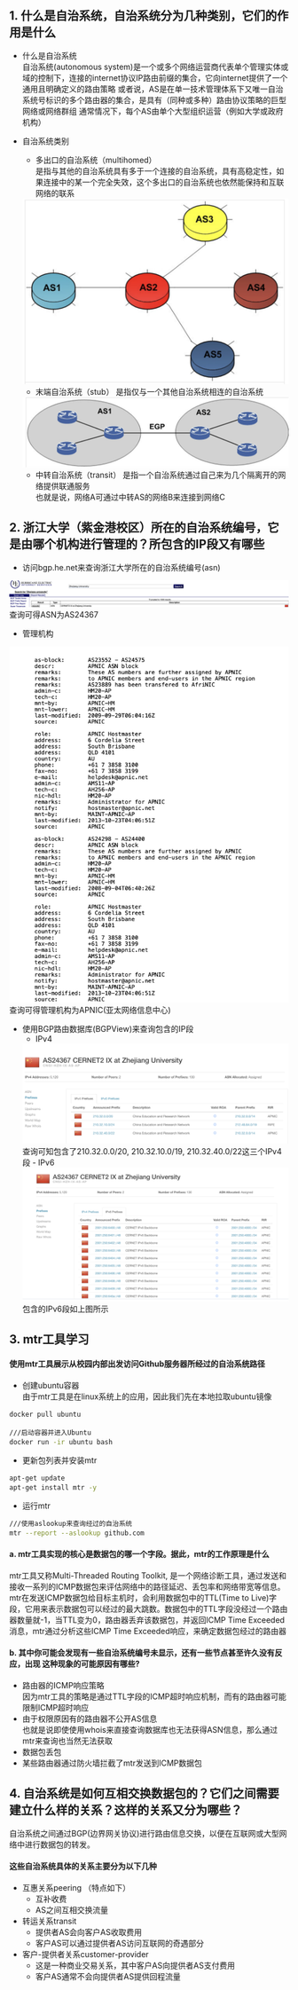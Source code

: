 ## 1. 什么是自治系统，自治系统分为几种类别，它们的作用是什么
- 什么是自治系统  
自治系统(autonomous system)是一个或多个网络运营商代表单个管理实体或域的控制下，连接的internet协议IP路由前缀的集合，它向internet提供了一个通用且明确定义的路由策略
或者说，AS是在单一技术管理体系下又唯一自治系统号标识的多个路由器的集合，是具有（同种或多种）路由协议策略的巨型网络或网络群组
通常情况下，每个AS由单个大型组织运营（例如大学或政府机构）
- 自治系统类别  
    - 多出口的自治系统（multihomed）  
    是指与其他的自治系统具有多于一个连接的自治系统，具有高稳定性，如果连接中的某一个完全失效，这个多出口的自治系统也依然能保持和互联网络的联系
    <img src="images/多出口自治系统.png" >

    - 末端自治系统（stub）
    是指仅与一个其他自治系统相连的自治系统
    <img src="images/末端自治系统.png" >

    - 中转自治系统（transit）
    是指一个自治系统通过自己来为几个隔离开的网络提供联通服务  
    也就是说，网络A可通过中转AS的网络B来连接到网络C

## 2. 浙江大学（紫金港校区）所在的自治系统编号，它是由哪个机构进行管理的？所包含的IP段又有哪些
- 访问bgp.he.net来查询浙江大学所在的自治系统编号(asn)
<img src="images/浙江大学自治系统.png" >
查询可得ASN为AS24367

- 管理机构  
<img src="images/Whois查询.png">
查询可得管理机构为APNIC(亚太网络信息中心)  

- 使用BGP路由数据库(BGPView)来查询包含的IP段
    - IPv4
    <img src="images/IPv4.png">
    查询可知包含了210.32.0.0/20, 210.32.10.0/19, 210.32.40.0/22这三个IPv4段
    - IPv6
    <img src="images/IPv6.png">
    包含的IPv6段如上图所示

## 3. mtr工具学习
#### 使用mtr工具展示从校园内部出发访问Github服务器所经过的自治系统路径
- 创建ubuntu容器  
由于mtr工具是在linux系统上的应用，因此我们先在本地拉取ubuntu镜像
```bash
docker pull ubuntu

///启动容器并进入Ubuntu
docker run -ir ubuntu bash

```
- 更新包列表并安装mtr  
```bash
apt-get update
apt-get install mtr -y
```
- 运行mtr
```bash
///使用aslookup来查询经过的自治系统
mtr --report --aslookup github.com
```

#### a. mtr工具实现的核心是数据包的哪一个字段。据此，mtr的工作原理是什么
mtr工具又称Multi-Threaded Routing Toolkit, 是一个网络诊断工具，通过发送和接收一系列的ICMP数据包来评估网络中的路径延迟、丢包率和网络带宽等信息。
mtr在发送ICMP数据包给目标主机时，会利用数据包中的TTL(Time to Live)字段，它用来表示数据包可以经过的最大跳数。数据包中的TTL字段没经过一个路由器数量就-1，当TTL变为0，路由器丢弃该数据包，并返回ICMP Time Exceeded消息，mtr通过分析这些ICMP Time Exceeded响应，来确定数据包经过的路由器
#### b. 其中你可能会发现有一些自治系统编号未显示，还有一些节点甚至许久没有反应，出现 这种现象的可能原因有哪些?
- 路由器的ICMP响应策略  
因为mtr工具的策略是通过TTL字段的ICMP超时响应机制，而有的路由器可能限制ICMP超时响应
- 由于权限原因有的路由器不公开AS信息  
也就是说即使使用whois来直接查询数据库也无法获得ASN信息，那么通过mtr来查询也当然无法获取
- 数据包丢包
- 某些路由器通过防火墙拦截了mtr发送到ICMP数据包

## 4. 自治系统是如何互相交换数据包的？它们之间需要建立什么样的关系？这样的关系又分为哪些？
自治系统之间通过BGP(边界网关协议)进行路由信息交换，以便在互联网或大型网络中进行数据包的转发。
#### 这些自治系统具体的关系主要分为以下几种
- 互惠关系peering （特点如下） 
    - 互补收费
    - AS之间互相交换流量
- 转运关系transit
    - 提供者AS会向客户AS收取费用
    - 客户AS可以通过提供者AS访问互联网的奇遇部分
- 客户-提供者关系customer-provider
    - 这是一种商业交易关系，其中客户AS向提供者AS支付费用
    - 客户AS通常不会向提供者AS提供回程流量


